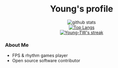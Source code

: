 <h1 align="center">Young's profile</h1>
<p align="center">
  <img alt="github stats" src="https://github-readme-stats.vercel.app/api?username=Young-TW&show_icons=true&theme=react"/>
  <br />
  <a href="https://github.com/DenverCoder1/github-readme-streak-stats">
    <img title="Top Langs" src="https://github-readme-stats.vercel.app/api/top-langs/?username=Young-TW&layout=compact&langs_count=8&theme=react"/>
  </a>
  <br />
  <a href="https://github.com/DenverCoder1/github-readme-streak-stats">
    <img title="🔥 Get streak stats for your profile at git.io/streak-stats" alt="Young-TW's streak" src="https://github-readme-streak-stats.herokuapp.com/?user=Young-TW&theme=react&stroke=0000"/>
  </a>
</p>

### About Me

- FPS & rhythm games player
- Open source software contributor

